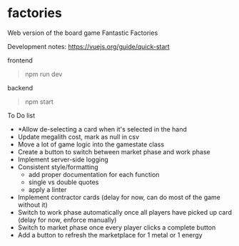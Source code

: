 # factories

Web version of the board game Fantastic Factories

Development notes:
https://vuejs.org/guide/quick-start

frontend

> npm run dev

backend

> npm start

To Do list

- \*Allow de-selecting a card when it's selected in the hand
- Update megalith cost, mark as null in csv
- Move a lot of game logic into the gamestate class
- Create a button to switch between market phase and work phase
- Implement server-side logging
- Consistent style/formatting
  - add proper documentation for each function
  - single vs double quotes
  - apply a linter
- Implement contractor cards (delay for now, can do most of the game without it)
- Switch to work phase automatically once all players have picked up card (delay for now, enforce manually)
- Switch to market phase once every player clicks a complete button
- Add a button to refresh the marketplace for 1 metal or 1 energy
